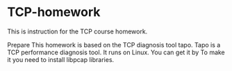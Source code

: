# TCP-homework

This is instruction for the TCP course homework.

Prepare 
This homework is based on the TCP diagnosis tool tapo. Tapo is a TCP performance diagnosis tool. It runs on Linux.
You can get it by 
To make it you need to install libpcap libraries.
